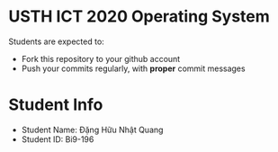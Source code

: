 USTH ICT 2020 Operating System
=====================================

Students are expected to:
* Fork this repository to your github account
* Push your commits regularly, with **proper** commit messages


Student Info
=========================

* Student Name: Đặng Hữu Nhật Quang
* Student ID: Bi9-196

